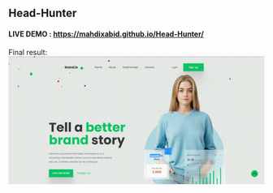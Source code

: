 ## Head-Hunter
#### LIVE DEMO : https://mahdixabid.github.io/Head-Hunter/
Final result: <br>  ![Final result -  SmileSchool](/src/img/preview.gif)
